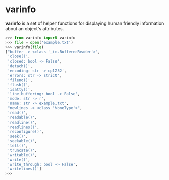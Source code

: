 # varinfo
**varinfo** is a set of helper functions for displaying human friendly information about an object's attributes.

```python
>>> from varinfo import varinfo
>>> file = open('example.txt')
>>> varinfo(file)
["buffer -> <class '_io.BufferedReader'>",
 'close()',
 'closed: bool -> False',
 'detach()',
 'encoding: str -> cp1252',
 'errors: str -> strict',
 'fileno()',
 'flush()',
 'isatty()',
 'line_buffering: bool -> False',
 'mode: str -> r',
 'name: str -> example.txt',
 "newlines -> <class 'NoneType'>",
 'read()',
 'readable()',
 'readline()',
 'readlines()',
 'reconfigure()',
 'seek()',
 'seekable()',
 'tell()',
 'truncate()',
 'writable()',
 'write()',
 'write_through: bool -> False',
 'writelines()']
>>>
 ```


